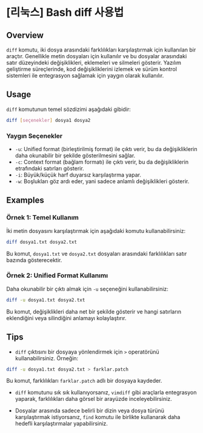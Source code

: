 # [리눅스] Bash diff 사용법

## Overview
`diff` komutu, iki dosya arasındaki farklılıkları karşılaştırmak için kullanılan bir araçtır. Genellikle metin dosyaları için kullanılır ve bu dosyalar arasındaki satır düzeyindeki değişiklikleri, eklemeleri ve silmeleri gösterir. Yazılım geliştirme süreçlerinde, kod değişikliklerini izlemek ve sürüm kontrol sistemleri ile entegrasyon sağlamak için yaygın olarak kullanılır.

## Usage
`diff` komutunun temel sözdizimi aşağıdaki gibidir:

```bash
diff [seçenekler] dosya1 dosya2
```

### Yaygın Seçenekler
- `-u`: Unified format (birleştirilmiş format) ile çıktı verir, bu da değişikliklerin daha okunabilir bir şekilde gösterilmesini sağlar.
- `-c`: Context format (bağlam formatı) ile çıktı verir, bu da değişikliklerin etrafındaki satırları gösterir.
- `-i`: Büyük/küçük harf duyarsız karşılaştırma yapar.
- `-w`: Boşlukları göz ardı eder, yani sadece anlamlı değişiklikleri gösterir.

## Examples
### Örnek 1: Temel Kullanım
İki metin dosyasını karşılaştırmak için aşağıdaki komutu kullanabilirsiniz:

```bash
diff dosya1.txt dosya2.txt
```

Bu komut, `dosya1.txt` ve `dosya2.txt` dosyaları arasındaki farklılıkları satır bazında gösterecektir.

### Örnek 2: Unified Format Kullanımı
Daha okunabilir bir çıktı almak için `-u` seçeneğini kullanabilirsiniz:

```bash
diff -u dosya1.txt dosya2.txt
```

Bu komut, değişiklikleri daha net bir şekilde gösterir ve hangi satırların eklendiğini veya silindiğini anlamayı kolaylaştırır.

## Tips
- `diff` çıktısını bir dosyaya yönlendirmek için `>` operatörünü kullanabilirsiniz. Örneğin:

```bash
diff -u dosya1.txt dosya2.txt > farklar.patch
```

Bu komut, farklılıkları `farklar.patch` adlı bir dosyaya kaydeder.

- `diff` komutunu sık sık kullanıyorsanız, `vimdiff` gibi araçlarla entegrasyon yaparak, farklılıkları daha görsel bir arayüzde inceleyebilirsiniz.

- Dosyalar arasında sadece belirli bir dizin veya dosya türünü karşılaştırmak istiyorsanız, `find` komutu ile birlikte kullanarak daha hedefli karşılaştırmalar yapabilirsiniz.
